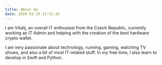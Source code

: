 ```yaml
---
title: About me
date: 2020-03-25 17:51:42
---
```


I am Vitalij, an overall IT enthusiast from the Czech Republic, currently working as IT Admin and helping with the creation of the best hardware crypto wallet.

I am very passionate about technology, running, gaming, watching TV shows, and also a bit of most IT-related stuff. In my free time, I also learn to develop in Swift and Python.

